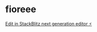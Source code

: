 # fioreee

[Edit in StackBlitz next generation editor ⚡️](https://stackblitz.com/~/github.com/ArthurPhyto/fioreee)